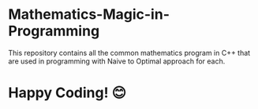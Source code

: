 # Mathematics-Magic-in-Programming

This repository contains all the common mathematics program in C++ that are used in programming with Naive to Optimal approach for each.

# Happy Coding! 😊
